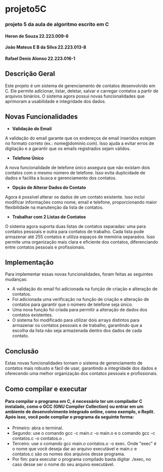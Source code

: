 # projeto5C
<h3>projeto 5 da aula de algoritmo escrito em C</h3>

<h4>Heron de Souza 22.223.009-6</h4>
<h4>João Mateus E B da Silva 22.223.013-8</h4>
<h4>Rafael Denis Alonso 22.223.016-1</h4>

<h2>Descrição Geral</h2>
    <p>Este projeto é um sistema de gerenciamento de contatos desenvolvido em C. Ele permite adicionar, listar, deletar, salvar e carregar contatos a partir de arquivos binários. O sistema agora possui novas funcionalidades que aprimoram a usabilidade e integridade dos dados.</p>

  <h2>Novas Funcionalidades</h2>
    <ul>
        <li><strong>Validação do Email</strong></li>
    </ul>
    <p>A validação do email garante que os endereços de email inseridos estejam no formato correto (ex.: nome@dominio.com). Isso ajuda a evitar erros de digitação e a garantir que os emails registrados sejam válidos.</p>

  <ul>
        <li><strong>Telefone Único</strong></li>
    </ul>
    <p>A nova funcionalidade de telefone único assegura que não existam dois contatos com o mesmo número de telefone. Isso evita duplicidade de dados e facilita a busca e gerenciamento dos contatos.</p>

  <ul>
        <li><strong>Opção de Alterar Dados do Contato</strong></li>
    </ul>
    <p>Agora é possível alterar os dados de um contato existente. Isso inclui modificar informações como nome, email e telefone, proporcionando maior flexibilidade na manutenção da lista de contatos.</p>

  <ul>
        <li><strong>Trabalhar com 2 Listas de Contatos</strong></li>
    </ul>
    <p>O sistema agora suporta duas listas de contatos separadas: uma para contatos pessoais e outra para contatos de trabalho. Cada lista pode armazenar até 255 contatos e utiliza espaços de memória separados. Isso permite uma organização mais clara e eficiente dos contatos, diferenciando entre contatos pessoais e profissionais.</p>

  <h2>Implementação</h2>
    <p>Para implementar essas novas funcionalidades, foram feitas as seguintes mudanças:</p>
    <ul>
        <li>A validação do email foi adicionada na função de criação e alteração de contatos.</li>
        <li>Foi adicionada uma verificação na função de criação e alteração de contatos para garantir que o número de telefone seja único.</li>
        <li>Uma nova função foi criada para permitir a alteração de dados dos contatos existentes.</li>
        <li>O sistema foi modificado para utilizar dois arrays distintos para armazenar os contatos pessoais e de trabalho, garantindo que a escolha da lista não seja armazenada dentro dos dados de cada contato.</li>
    </ul>

  <h2>Conclusão</h2>
    <p>Estas novas funcionalidades tornam o sistema de gerenciamento de contatos mais robusto e fácil de usar, garantindo a integridade dos dados e oferecendo uma melhor organização dos contatos pessoais e profissionais.</p>
    <h2> Como compilar e executar </h2>
<h4>Para compilar o programa em C, é necessário ter um compilador C instalado, como o GCC (GNU Compiler Collection) ou entrar em um ambiente de desenvolvimento integrado online, como exemplo, o Replit. Após isso, você pode compilar o programa da seguinte forma:</h4>

<ul>
        <li>Primeiro: abra o terminal.</li> 
        <li>Segundo: use o comando gcc -c main.c -o main.o e o comando gcc -c contatos.c -o contatos.o . </li> 
        <li>Terceiro: use o comando gcc main.o contatos.o -o exec. Onde "exec" é o nome que você deseja dar ao arquivo executável e main.c e contatos.c são os nomes dos arquivos desse programa.</li> 
        <li>Por fim: para executar o programa compilado basta digitar ./exec, no caso desse ser o nome do seu arquivo executável. </li> 
</ul>
